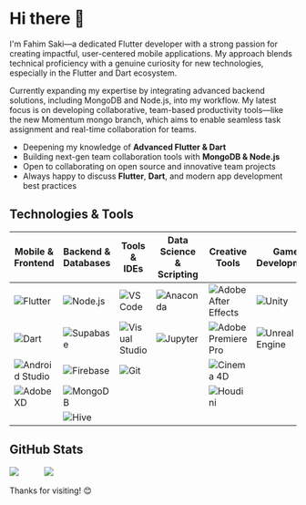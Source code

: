 # Hi there 👋

I'm Fahim Saki—a dedicated Flutter developer with a strong passion for creating impactful, user-centered mobile applications. My approach blends technical proficiency with a genuine curiosity for new technologies, especially in the Flutter and Dart ecosystem.

Currently expanding my expertise by integrating advanced backend solutions, including MongoDB and Node.js, into my workflow. My latest focus is on developing collaborative, team-based productivity tools—like the new Momentum mongo branch, which aims to enable seamless task assignment and real-time collaboration for teams.

<!-- Love open-source environments and enjoy working alongside new people to turn ideas into polished, production-ready solutions. If you’re interested in mobile app development, backend integration, or just want to chat about building great products, let’s connect! -->

- Deepening my knowledge of **Advanced Flutter & Dart**
- Building next-gen team collaboration tools with **MongoDB & Node.js**
- Open to collaborating on open source and innovative team projects
- Always happy to discuss **Flutter**, **Dart**, and modern app development best practices

## Technologies & Tools

| Mobile & Frontend                                                                                                    | Backend & Databases                                                                               | Tools & IDEs                                                                                                      | Data Science & Scripting                                                                          | Creative Tools                                                                                                                       | Game Development                                                                                                  |
| ----------------------------------------------------------------------------------------------------------------------- | ---------------------------------------------------------------------------------------------------- | -------------------------------------------------------------------------------------------------------------------- | ---------------------------------------------------------------------------------------------------- | --------------------------------------------------------------------------------------------------------------------------------------- | -------------------------------------------------------------------------------------------------------------------- |
| ![Flutter](https://img.shields.io/badge/Flutter-02569B?style=flat\&logo=flutter\&logoColor=white)                       | ![Node.js](https://img.shields.io/badge/Node.js-339933?style=flat\&logo=node.js\&logoColor=white)    | ![VS Code](https://img.shields.io/badge/VSCode-007ACC?style=flat\&logo=visual-studio-code\&logoColor=white)          | ![Anaconda](https://img.shields.io/badge/Anaconda-44A833?style=flat\&logo=anaconda\&logoColor=white) | ![Adobe After Effects](https://img.shields.io/badge/Adobe%20After%20Effects-999999?style=flat\&logo=adobeaftereffects\&logoColor=white) | ![Unity](https://img.shields.io/badge/Unity-100000?style=flat\&logo=unity\&logoColor=white)                          |
| ![Dart](https://img.shields.io/badge/Dart-0175C2?style=flat\&logo=dart\&logoColor=white)                                | ![Supabase](https://img.shields.io/badge/Supabase-3ECF8E?style=flat\&logo=supabase\&logoColor=white) | ![Visual Studio](https://img.shields.io/badge/Visual%20Studio-5C2D91?style=flat\&logo=visualstudio\&logoColor=white) | ![Jupyter](https://img.shields.io/badge/Jupyter-DA5B0D?style=flat\&logo=jupyter\&logoColor=white)    | ![Adobe Premiere Pro](https://img.shields.io/badge/Adobe%20Premiere%20Pro-999999?style=flat\&logo=adobepremierepro\&logoColor=white)    | ![Unreal Engine](https://img.shields.io/badge/Unreal%20Engine-0E1128?style=flat\&logo=unrealengine\&logoColor=white) |
| ![Android Studio](https://img.shields.io/badge/Android%20Studio-3DDC84?style=flat\&logo=androidstudio\&logoColor=white) | ![Firebase](https://img.shields.io/badge/Firebase-FFCA28?style=flat\&logo=firebase\&logoColor=white) | ![Git](https://img.shields.io/badge/Git-F05032?style=flat\&logo=git\&logoColor=white)                                |                                                                                                      | ![Cinema 4D](https://img.shields.io/badge/Cinema%204D-DA5B0D?style=flat\&logo=cinema4d\&logoColor=white)                                |                                                                                                                      |
| ![Adobe XD](https://img.shields.io/badge/Adobe%20XD-FF61F6?style=flat\&logo=adobexd\&logoColor=white)                   | ![MongoDB](https://img.shields.io/badge/MongoDB-47A248?style=flat\&logo=mongodb\&logoColor=white)    |                                                                                                                      |                                                                                                      | ![Houdini](https://img.shields.io/badge/Houdini-DA5B0D?style=flat\&logo=houdini\&logoColor=white)                                       |                                                                                                                      |
|                                                                                                                         | ![Hive](https://img.shields.io/badge/Hive-FF9500?style=flat\&logo=hive\&logoColor=white)             |                                                                                                                      |                                                                                                      |                                                                                                                                         |                                                                                                                      |


<!-- ## Projects

### [My Notes](https://github.com/FahimSaki/My-Notes)
A versatile note-taking app built with Flutter, utilizing the Isar community database for efficient local storage. This project includes advanced Flutter techniques, dark mode and light mode toggling, and a clean, user-friendly interface.

### [Reindeers Clothing](https://github.com/FahimSaki/Reindeers-Clothing)
A minimalistic E-commerce app for clothing and fashion, featuring user authentication, product listings, and a seamless shopping experience.

### [To-Do App with Hive and MongoDB](https://github.com/FahimSaki/My-Tasks.git)
A simple and efficient to-do list application built with Flutter and Hive for local storage. Features include task creation, editing, and deletion, along with a sleek UI.

### [Sneaker Shop](https://github.com/FahimSaki/Sneaker-Shop)
An online sneaker shop with features like product search, detailed product views, and user reviews, showcasing a modern and user-friendly UI.

### [Restaurant App](https://github.com/FahimSaki/Restaurant-App)
A feature-rich restaurant application built with Flutter and Firebase, allowing users to browse menus, place orders, and manage reservations. This project demonstrates integration with Firebase for authentication, real-time database, and cloud functions. -->

<!-- ## Blogs & Articles
- [How to Manage State in Flutter](https://yourbloglink.com)
- [Using Hive for Local Storage in Flutter](https://yourbloglink.com) -->

<!-- ## 🎮 Hobbies & Interests
- **Modding Skyrim**: I enjoy creating mods for Skyrim and sharing them on Nexus Mods. It's a great way to combine my programming skills with creativity.
- **Video Editing & VFX**: In my free time, I love editing videos and working on VFX projects. It’s a fun way to express my creativity and learn new skills. -->

## GitHub Stats
<div style="display: flex; gap: 45px;">
  <img src="https://github-profile-summary-cards.vercel.app/api/cards/stats?username=FahimSaki&theme=tokyonight" />
  <img src="https://github-profile-summary-cards.vercel.app/api/cards/repos-per-language?username=FahimSaki&theme=tokyonight" />
</div>
<br>
Thanks for visiting! 😊

